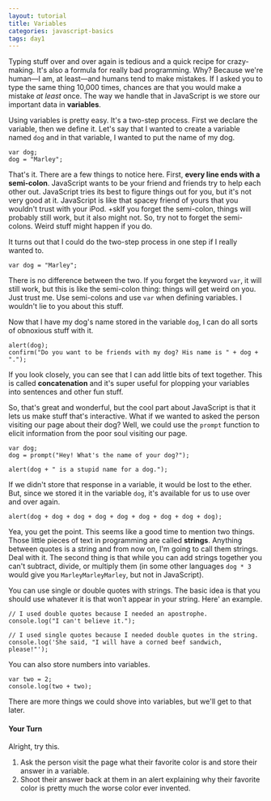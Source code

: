 ```yaml
---
layout: tutorial
title: Variables
categories: javascript-basics
tags: day1
---
```


Typing stuff over and over again is tedious and a quick recipe for crazy-making. It's also a formula for really bad programming. Why? Because we're human—I am, at least—and humans tend to make mistakes. If I asked you to type the same thing 10,000 times, chances are that you would make a mistake _at least_ once. The way we handle that in JavaScript is we store our important data in **variables**.

Using variables is pretty easy. It's a two-step process. First we declare the variable, then we define it. Let's say that I wanted to create a variable named `dog` and in that variable, I wanted to put the name of my dog.

	var dog;
	dog = "Marley";
	
That's it. There are a few things to notice here. First, **every line ends with a semi-colon**. JavaScript wants to be your friend and friends try to help each other out. JavaScript tries its best to figure things out for you, but it's not very good at it. JavaScript is like that spacey friend of yours that you wouldn't trust with your iPod. +skIf you forget the semi-colon, things will probably still work, but it also might not. So, try not to forget the semi-colons. Weird stuff might happen if you do.

It turns out that I could do the two-step process in one step if I really wanted to.

	var dog = "Marley";
	
There is no difference between the two. If you forget the keyword `var`, it will still work, but this is like the semi-colon thing: things will get weird on you. Just trust me. Use semi-colons and use `var` when defining variables. I wouldn't lie to you about this stuff.

Now that I have my dog's name stored in the variable `dog`, I can do all sorts of obnoxious stuff with it.

	alert(dog);
	confirm("Do you want to be friends with my dog? His name is " + dog + ".");
	
If you look closely, you can see that I can add little bits of text together. This is called **concatenation** and it's super useful for plopping your variables into sentences and other fun stuff.

So, that's great and wonderful, but the cool part about JavaScript is that it lets us make stuff that's interactive. What if we wanted to asked the person visiting our page about their dog? Well, we could use the `prompt` function to elicit information from the poor soul visiting our page.

	var dog;
	dog = prompt("Hey! What's the name of your dog?");
	  
	alert(dog + " is a stupid name for a dog.");
	
If we didn't store that response in a variable, it would be lost to the ether. But, since we stored it in the variable `dog`, it's available for us to use over and over again.

	alert(dog + dog + dog + dog + dog + dog + dog + dog + dog);
	
Yea, you get the point. This seems like a good time to mention two things. Those little pieces of text in programming are called **strings**. Anything between quotes is a string and from now on, I'm going to call them strings. Deal with it. The second thing is that while you can add strings together you can't subtract, divide, or multiply them (in some other languages `dog * 3` would give you `MarleyMarleyMarley`, but not in JavaScript).

You can use single or double quotes with strings. The basic idea is that you should use whatever it is that won't appear in your string. Here' an example.

	// I used double quotes because I needed an apostrophe.
	console.log("I can't believe it.");
	  
	// I used single quotes because I needed double quotes in the string.
	console.log('She said, "I will have a corned beef sandwich, please!"');
	
You can also store numbers into variables.

	var two = 2;
	console.log(two + two);
	
There are more things we could shove into variables, but we'll get to that later.

#### Your Turn

Alright, try this.

1. Ask the person visit the page what their favorite color is and store their answer in a variable.
2. Shoot their answer back at them in an alert explaining why their favorite color is pretty much the worse color ever invented.